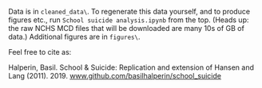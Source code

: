 Data is in `cleaned_data\`. To regenerate this data yourself, and to produce figures etc., run `School suicide analysis.ipynb` from the top. (Heads up: the raw NCHS MCD files that will be downloaded are many 10s of GB of data.) Additional figures are in `figures\`.

Feel free to cite as:

Halperin, Basil. School & Suicide: Replication and extension of Hansen and Lang (2011). 2019. www.github.com/basilhalperin/school_suicide
